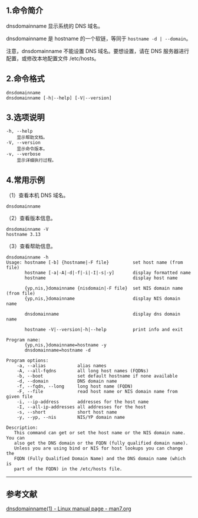 ## 1.命令简介
dnsdomainname 显示系统的 DNS 域名。

dnsdomainname 是 hostname 的一个软链，等同于 `hostname -d | --domain`。

注意，dnsdomainname 不能设置 DNS 域名。要想设置，请在 DNS 服务器进行配置，或修改本地配置文件 /etc/hosts。

## 2.命令格式
```shell
dnsdomainname
dnsdomainname [-h|--help] [-V|--version]
```

## 3.选项说明
```
-h, --help
	显示帮助文档。
-V, --version
	显示命令版本。
-v, --verbose
	显示详细执行过程。
```

## 4.常用示例
（1）查看本机 DNS 域名。

```shell
dnsdomainname
```
（2）查看版本信息。

```shell
dnsdomainname -V
hostname 3.13
```
（3）查看帮助信息。

```shell
dnsdomainname -h
Usage: hostname [-b] {hostname|-F file}         set host name (from file)
       hostname [-a|-A|-d|-f|-i|-I|-s|-y]       display formatted name
       hostname                                 display host name

       {yp,nis,}domainname {nisdomain|-F file}  set NIS domain name (from file)
       {yp,nis,}domainname                      display NIS domain name

       dnsdomainname                            display dns domain name

       hostname -V|--version|-h|--help          print info and exit

Program name:
       {yp,nis,}domainname=hostname -y
       dnsdomainname=hostname -d

Program options:
    -a, --alias            alias names
    -A, --all-fqdns        all long host names (FQDNs)
    -b, --boot             set default hostname if none available
    -d, --domain           DNS domain name
    -f, --fqdn, --long     long host name (FQDN)
    -F, --file             read host name or NIS domain name from given file
    -i, --ip-address       addresses for the host name
    -I, --all-ip-addresses all addresses for the host
    -s, --short            short host name
    -y, --yp, --nis        NIS/YP domain name

Description:
   This command can get or set the host name or the NIS domain name. You can
   also get the DNS domain or the FQDN (fully qualified domain name).
   Unless you are using bind or NIS for host lookups you can change the
   FQDN (Fully Qualified Domain Name) and the DNS domain name (which is
   part of the FQDN) in the /etc/hosts file.
```

---
## 参考文献
[dnsdomainname(1) - Linux manual page - man7.org](https://man7.org/linux/man-pages/man1/dnsdomainname.1.html)
